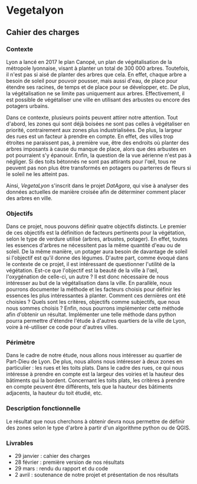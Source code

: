 # Vegetalyon

## Cahier des charges
### Contexte
Lyon a lancé en 2017 le plan Canopé, un plan de végétalisation de la métropole lyonnaise, visant à planter un total de 300 000 arbres. Toutefois, il n'est pas si aisé de planter des arbres que cela. En effet, chaque arbre a besoin de soleil pour pouvoir pousser, mais aussi d'eau, de place pour étendre ses racines, de temps et de place pour se développer, etc.
De plus, la végétalisation ne se limite pas uniquement aux arbres. Effectivement, il est possible de végétaliser une ville en utilisant des arbustes ou encore des potagers urbains.

Dans ce contexte, plusieurs points peuvent attirer notre attention. Tout d'abord, les zones qui sont déjà boisées ne sont pas celles à végétaliser en priorité, contrairement aux zones plus industrialisées.
De plus, la largeur des rues est un facteur à prendre en compte. En effet, des villes trop étroites ne paraissent pas, à première vue, être des endroits où planter des arbres imposants à cause du manque de place, alors que des arbustes en pot pourraient s'y épanouir.
Enfin, la question de la vue aérienne n'est pas à négliger. Si des toits bétonnés ne sont pas attirants pour l'œil, tous ne peuvent pas non plus être transformés en potagers ou parterres de fleurs si le soleil ne les atteint pas.

Ainsi, *VegetaLyon* s'inscrit dans le projet *DatAgora*, qui vise à analyser des données actuelles de manière croisée afin de déterminer comment placer des arbres en ville.

### Objectifs
Dans ce projet, nous pouvons définir quatre objectifs distincts.
Le premier de ces objectifs est la définition de facteurs pertinents pour la végétation, selon le type de verdure utilisé (arbres, arbustes, potager). En effet, toutes les essences d'arbres ne nécessitent pas la même quantité d'eau ou de soleil. De la même manière, un potager aura besoin de davantage de soleil si l'objectif est qu'il donne des légumes.
D'autre part, comme évoqué dans le contexte de ce projet, il est intéressant de questionner l'utilité de la végétation. Est-ce que l'objectif est la beauté de la ville à l'œil, l'oxygénation de celle-ci, un autre ? Il est donc nécessaire de nous intéresser au but de la végétalisation dans la ville.
En parallèle, nous pourrons documenter la méthode et les facteurs choisis pour définir les essences les plus intéressantes à planter. Comment ces dernières ont été choisies ? Quels sont les critères, objectifs comme subjectifs, que nous nous sommes choisis ?
Enfin, nous pourrons implémenter cette méthode afin d'obtenir un résultat. Implémenter une telle méthode dans python pourra permettre d'étendre l'étude à d'autres quartiers de la ville de Lyon, voire à ré-utiliser ce code pour d'autres villes.

### Périmètre
Dans le cadre de notre étude, nous allons nous intéresser au quartier de Part-Dieu de Lyon. De plus, nous allons nous intéresser à deux zones en particulier : les rues et les toits plats.
Dans le cadre des rues, ce qui nous intéresse à prendre en compte est la largeur des voiries et la hauteur des bâtiments qui la bordent.
Concernant les toits plats, les critères à prendre en compte peuvent être différents, tels que la hauteur des bâtiments adjacents, la hauteur du toit étudié, etc.

### Description fonctionnelle
Le résultat que nous cherchons à obtenir devra nous permettre de définir des zones selon le type d'arbre à partir d'un algorithme python ou de QGIS.

### Livrables
- 29 janvier : cahier des charges
- 28 février : première version de nos résultats
- 29 mars : rendu du rapport et du code
- 2 avril : soutenance de notre projet et présentation de nos résultats